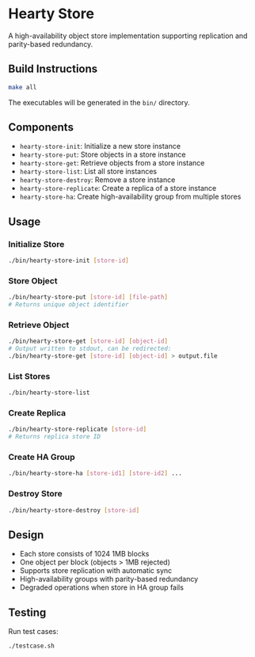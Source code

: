 # Hearty Store

A high-availability object store implementation supporting replication and parity-based redundancy.

## Build Instructions

```bash
make all
```

The executables will be generated in the `bin/` directory.

## Components

- `hearty-store-init`: Initialize a new store instance
- `hearty-store-put`: Store objects in a store instance
- `hearty-store-get`: Retrieve objects from a store instance
- `hearty-store-list`: List all store instances
- `hearty-store-destroy`: Remove a store instance
- `hearty-store-replicate`: Create a replica of a store instance
- `hearty-store-ha`: Create high-availability group from multiple stores

## Usage

### Initialize Store
```bash
./bin/hearty-store-init [store-id]
```

### Store Object
```bash
./bin/hearty-store-put [store-id] [file-path]
# Returns unique object identifier
```

### Retrieve Object
```bash
./bin/hearty-store-get [store-id] [object-id]
# Output written to stdout, can be redirected:
./bin/hearty-store-get [store-id] [object-id] > output.file
```

### List Stores
```bash
./bin/hearty-store-list
```

### Create Replica
```bash
./bin/hearty-store-replicate [store-id]
# Returns replica store ID
```

### Create HA Group
```bash
./bin/hearty-store-ha [store-id1] [store-id2] ...
```

### Destroy Store
```bash
./bin/hearty-store-destroy [store-id]
```

## Design

- Each store consists of 1024 1MB blocks
- One object per block (objects > 1MB rejected)
- Supports store replication with automatic sync
- High-availability groups with parity-based redundancy
- Degraded operations when store in HA group fails

## Testing

Run test cases:
```bash
./testcase.sh
```